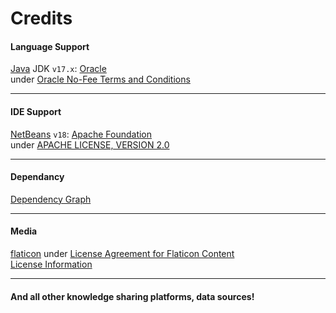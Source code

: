 # Credits
#### Language Support
[Java] JDK `v17.x`: [Oracle]\
under [Oracle No-Fee Terms and Conditions]

***

#### IDE Support
[NetBeans] `v18`: [Apache Foundation]\
under [APACHE LICENSE, VERSION 2.0]

***

#### Dependancy
[Dependency Graph](https://github.com/NaveenB2004/HotspotMaker/network/dependencies)

***

#### Media
[flaticon] under [License Agreement for Flaticon Content]\
[License Information](../Credits/3rd%20Party%20License/)

***

#### And all other knowledge sharing platforms, data sources!

[Java]: https://www.oracle.com/java
[Oracle]: https://www.oracle.com/
[Oracle No-Fee Terms and Conditions]: https://www.oracle.com/downloads/licenses/no-fee-license.html
[NetBeans]: https://netbeans.apache.org/
[Apache Foundation]: https://www.apache.org/
[APACHE LICENSE, VERSION 2.0]: https://www.apache.org/licenses/LICENSE-2.0
[flaticon]: https://www.flaticon.com/
[License Agreement for Flaticon Content]: https://www.freepikcompany.com/legal#nav-flaticon-agreement